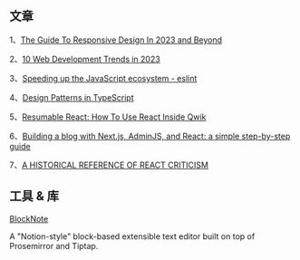 ## 文章
1、[The Guide To Responsive Design In 2023 and Beyond](https://ishadeed.com/article/responsive-design/)

2、[10 Web Development Trends in 2023](https://www.robinwieruch.de/web-development-trends/)

3、[Speeding up the JavaScript ecosystem - eslint](https://marvinh.dev/blog/speeding-up-javascript-ecosystem-part-3/)

4、[Design Patterns in TypeScript](https://refactoring.guru/design-patterns/typescript)

5、[Resumable React: How To Use React Inside Qwik](https://www.builder.io/blog/resumable-react-how-to-use-react-inside-qwik)

6、[Building a blog with Next.js, AdminJS, and React: a simple step-by-step guide](https://medium.com/adminjs/building-a-blog-with-next-js-adminjs-and-react-a-simple-step-by-step-guide-8838f4e594a6)

7、[A HISTORICAL REFERENCE OF REACT CRITICISM](https://www.zachleat.com/web/react-criticism/)

## 工具 & 库

[BlockNote](https://github.com/YousefED/BlockNote)


A "Notion-style" block-based extensible text editor built on top of Prosemirror and Tiptap.
